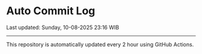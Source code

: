 # Auto Commit Log

Last updated: Sunday, 10-08-2025 23:16 WIB

---

This repository is automatically updated every 2 hour using GitHub Actions.
